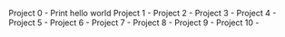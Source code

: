 Project 0 - Print hello world
Project 1 -
Project 2 -
Project 3 -
Project 4 -
Project 5 -
Project 6 -
Project 7 -
Project 8 -
Project 9 -
Project 10 -
